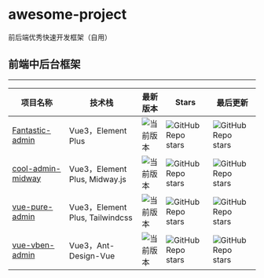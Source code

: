 
# awesome-project
前后端优秀快速开发框架（自用）

## 前端中后台框架
---
项目名称  |   技术栈  |   最新版本   |   Stars   |   最后更新   
----  |   ----  |   ----   |   ----   |   ----   
[Fantastic-admin](https://github.com/fantastic-admin/basic#fantastic-admin)  |   Vue3，Element Plus  |  ![当前版本](https://img.shields.io/github/v/release/fantastic-admin/basic?label=%E5%BD%93%E5%89%8D%E7%89%88%E6%9C%AC&style=flat-square) |   ![GitHub Repo stars](https://img.shields.io/github/stars/fantastic-admin/basic?style=flat-square)   |   ![GitHub Repo stars](https://img.shields.io/github/last-commit/fantastic-admin/basic?style=flat-square)   
[cool-admin-midway](https://github.com/cool-team-official/cool-admin-midway)  |   Vue3，Element Plus, Midway.js  |  ![当前版本](https://img.shields.io/github/v/release/cool-team-official/cool-admin-midway?label=%E5%BD%93%E5%89%8D%E7%89%88%E6%9C%AC&style=flat-square)|   ![GitHub Repo stars](https://img.shields.io/github/stars/cool-team-official/cool-admin-midway?style=flat-square)   |   ![GitHub Repo stars](https://img.shields.io/github/last-commit/cool-team-official/cool-admin-midway?style=flat-square)   
[vue-pure-admin](https://github.com/pure-admin/vue-pure-admin)  |   Vue3，Element Plus, Tailwindcss  |  ![当前版本](https://img.shields.io/github/v/release/pure-admin/vue-pure-admin?label=%E5%BD%93%E5%89%8D%E7%89%88%E6%9C%AC&style=flat-square)|   ![GitHub Repo stars](https://img.shields.io/github/stars/pure-admin/vue-pure-admin?style=flat-square)   |   ![GitHub Repo stars](https://img.shields.io/github/last-commit/pure-admin/vue-pure-admin?style=flat-square)   
[vue-vben-admin](https://github.com/vbenjs/vue-vben-admin)  |   Vue3，Ant-Design-Vue   |  ![当前版本](https://img.shields.io/github/v/release/vbenjs/vue-vben-admin?label=%E5%BD%93%E5%89%8D%E7%89%88%E6%9C%AC&style=flat-square)|   ![GitHub Repo stars](https://img.shields.io/github/stars/vbenjs/vue-vben-admin?style=flat-square)   |   ![GitHub Repo stars](https://img.shields.io/github/last-commit/vbenjs/vue-vben-admin?style=flat-square)   
